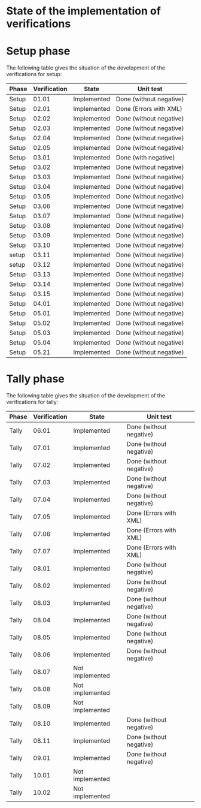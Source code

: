 # State of the implementation of verifications

# Setup phase
The following table gives the situation of the development of the verifications for setup:

| Phase | Verification | State           | Unit test               |
|-------|--------------|-----------------|-------------------------|
| Setup | 01.01        | Implemented     | Done (without negative) |
| Setup | 02.01        | Implemented     | Done (Errors with XML)  |
| Setup | 02.02        | Implemented     | Done (without negative) |
| Setup | 02.03        | Implemented     | Done (without negative) |
| Setup | 02.04        | Implemented     | Done (without negative) |
| Setup | 02.05        | Implemented     | Done (without negative) |
| Setup | 03.01        | Implemented     | Done (with negative)    |
| Setup | 03.02        | Implemented     | Done (without negative) |
| Setup | 03.03        | Implemented     | Done (without negative) |
| Setup | 03.04        | Implemented     | Done (without negative) |
| Setup | 03.05        | Implemented     | Done (without negative) |
| Setup | 03.06        | Implemented     | Done (without negative) |
| Setup | 03.07        | Implemented     | Done (without negative) |
| Setup | 03.08        | Implemented     | Done (without negative) |
| Setup | 03.09        | Implemented     | Done (without negative) |
| Setup | 03.10        | Implemented     | Done (without negative) |
| setup | 03.11        | Implemented     | Done (without negative) |
| setup | 03.12        | Implemented     | Done (without negative) |
| Setup | 03.13        | Implemented     | Done (without negative) |
| Setup | 03.14        | Implemented     | Done (without negative) |
| Setup | 03.15        | Implemented     | Done (without negative) |
| Setup | 04.01        | Implemented     | Done (without negative) |
| Setup | 05.01        | Implemented     | Done (without negative) |
| Setup | 05.02        | Implemented     | Done (without negative) |
| Setup | 05.03        | Implemented     | Done (without negative) |
| Setup | 05.04        | Implemented     | Done (without negative) |
| Setup | 05.21        | Implemented     | Done (without negative) |

# Tally phase
The following table gives the situation of the development of the verifications for tally:

| Phase | Verification | State           | Unit test               |
|-------|--------------|-----------------|-------------------------|
| Tally | 06.01        | Implemented     | Done (without negative) |
| Tally | 07.01        | Implemented     | Done (without negative) |
| Tally | 07.02        | Implemented     | Done (without negative) |
| Tally | 07.03        | Implemented     | Done (without negative) |
| Tally | 07.04        | Implemented     | Done (without negative) |
| Tally | 07.05        | Implemented     | Done (Errors with XML)  |
| Tally | 07.06        | Implemented     | Done (Errors with XML)  |
| Tally | 07.07        | Implemented     | Done (Errors with XML)  |
| Tally | 08.01        | Implemented     | Done (without negative) |
| Tally | 08.02        | Implemented     | Done (without negative) |
| Tally | 08.03        | Implemented     | Done (without negative) |
| Tally | 08.04        | Implemented     | Done (without negative) |
| Tally | 08.05        | Implemented     | Done (without negative) |
| Tally | 08.06        | Implemented     | Done (without negative) |
| Tally | 08.07        | Not implemented
| Tally | 08.08        | Not implemented
| Tally | 08.09        | Not implemented
| Tally | 08.10        | Implemented     | Done (without negative) |
| Tally | 08.11        | Implemented     | Done (without negative) |
| Tally | 09.01        | Implemented     | Done (without negative) |
| Tally | 10.01        | Not implemented
| Tally | 10.02        | Not implemented
